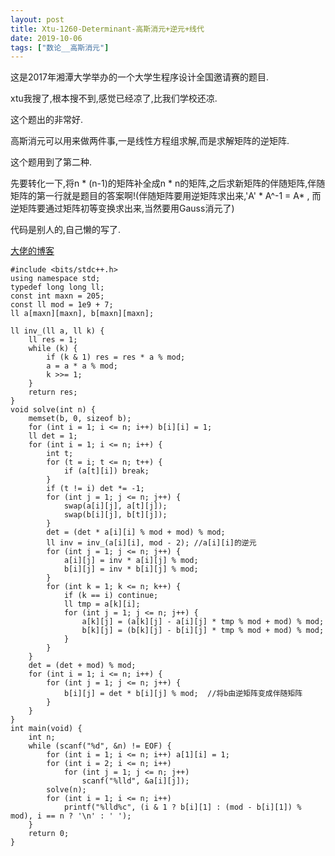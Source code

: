 ```yaml
---
layout: post
title: Xtu-1260-Determinant-高斯消元+逆元+线代
date: 2019-10-06
tags: ["数论__高斯消元"]
---
```


<!-- wp:paragraph -->

这是2017年湘潭大学举办的一个大学生程序设计全国邀请赛的题目.

<!-- /wp:paragraph -->

<!-- wp:paragraph -->

xtu我搜了,根本搜不到,感觉已经凉了,比我们学校还凉.

<!-- /wp:paragraph -->

<!-- wp:paragraph -->

这个题出的非常好.

<!-- /wp:paragraph -->

<!-- wp:paragraph -->

高斯消元可以用来做两件事,一是线性方程组求解,而是求解矩阵的逆矩阵.

<!-- /wp:paragraph -->

<!-- wp:paragraph -->

这个题用到了第二种.

<!-- /wp:paragraph -->

<!-- wp:paragraph -->

先要转化一下,将n * (n-1)的矩阵补全成n * n的矩阵,之后求新矩阵的伴随矩阵,伴随矩阵的第一行就是题目的答案啊!(伴随矩阵要用逆矩阵求出来,'A' * A^-1 = A* , 而逆矩阵要通过矩阵初等变换求出来,当然要用Gauss消元了)

<!-- /wp:paragraph -->

<!-- wp:paragraph -->

代码是别人的,自己懒的写了.

<!-- /wp:paragraph -->

<!-- wp:paragraph -->

[大佬的博客](https://blog.csdn.net/crazy_calf/article/details/75270151)

<!-- /wp:paragraph -->

<!-- wp:code -->

    #include <bits/stdc++.h>
    using namespace std;
    typedef long long ll;
    const int maxn = 205;
    const ll mod = 1e9 + 7;
    ll a[maxn][maxn], b[maxn][maxn];

    ll inv_(ll a, ll k) {
        ll res = 1;
        while (k) {
            if (k & 1) res = res * a % mod;
            a = a * a % mod;
            k >>= 1;
        }
        return res;
    }
    void solve(int n) {
        memset(b, 0, sizeof b);
        for (int i = 1; i <= n; i++) b[i][i] = 1;
        ll det = 1;
        for (int i = 1; i <= n; i++) {
            int t;
            for (t = i; t <= n; t++) {
                if (a[t][i]) break;
            }
            if (t != i) det *= -1;
            for (int j = 1; j <= n; j++) {
                swap(a[i][j], a[t][j]);
                swap(b[i][j], b[t][j]);
            }
            det = (det * a[i][i] % mod + mod) % mod;
            ll inv = inv_(a[i][i], mod - 2); //a[i][i]的逆元
            for (int j = 1; j <= n; j++) {
                a[i][j] = inv * a[i][j] % mod;
                b[i][j] = inv * b[i][j] % mod;
            }
            for (int k = 1; k <= n; k++) {
                if (k == i) continue;
                ll tmp = a[k][i];
                for (int j = 1; j <= n; j++) {
                    a[k][j] = (a[k][j] - a[i][j] * tmp % mod + mod) % mod;
                    b[k][j] = (b[k][j] - b[i][j] * tmp % mod + mod) % mod;
                }
            }
        }
        det = (det + mod) % mod;
        for (int i = 1; i <= n; i++) {
            for (int j = 1; j <= n; j++) {
                b[i][j] = det * b[i][j] % mod;  //将b由逆矩阵变成伴随矩阵
            }
        }
    }
    int main(void) {
        int n;
        while (scanf("%d", &n) != EOF) {
            for (int i = 1; i <= n; i++) a[1][i] = 1;
            for (int i = 2; i <= n; i++)
                for (int j = 1; j <= n; j++)
                    scanf("%lld", &a[i][j]);
            solve(n);
            for (int i = 1; i <= n; i++)
                printf("%lld%c", (i & 1 ? b[i][1] : (mod - b[i][1]) % mod), i == n ? '\n' : ' ');
        }
        return 0;
    }

<!-- /wp:code -->